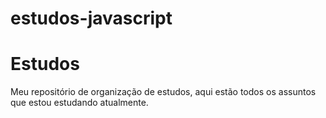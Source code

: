 # estudos-javascript
<h1>Estudos</h1>
<p>Meu repositório de organização de estudos, aqui estão todos os assuntos que estou estudando atualmente.</p>
